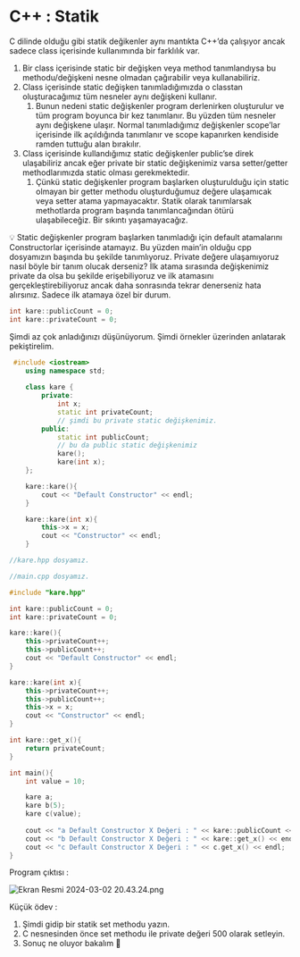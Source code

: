 # C++ : Statik

C dilinde olduğu gibi statik değikenler aynı mantıkta C++’da çalışıyor ancak sadece class içerisinde kullanımında bir farklılık var.

1. Bir class içerisinde static bir değişken veya method tanımlandıysa bu methodu/değişkeni nesne olmadan çağırabilir veya kullanabiliriz.
2. Class içerisinde static değişken tanımladığımızda o classtan oluşturacağımız tüm nesneler aynı değişkeni kullanır.
    1. Bunun nedeni static değişkenler program derlenirken oluşturulur ve tüm program boyunca bir kez tanımlanır. Bu yüzden tüm nesneler aynı değişkene ulaşır. Normal tanımladığımız değişkenler scope’lar içerisinde ilk açıldığında tanımlanır ve scope kapanırken kendiside ramden tuttuğu alan bırakılır.
3. Class içerisinde kullandığımız static değişkenler public’se direk ulaşabiliriz ancak eğer private bir static değişkenimiz varsa setter/getter methodlarımızda static olması gerekmektedir.
    1. Çünkü static değişkenler program başlarken oluşturulduğu için static olmayan bir getter methodu oluşturduğumuz değere ulaşamıcak veya setter atama yapmayacaktır. Statik olarak tanımlarsak methotlarda program başında tanımlancağından ötürü ulaşabileceğiz. Bir sıkıntı yaşamayacağız.

<aside>
💡 Static değişkenler program başlarken tanımladığı için default atamalarını Constructorlar içerisinde atamayız. Bu yüzden main’in olduğu cpp dosyamızın başında bu şekilde tanımlıyoruz. Private değere ulaşamıyoruz nasıl böyle bir tanım olucak derseniz? İlk atama sırasında değişkenimiz private da olsa bu şekilde erişebiliyoruz ve ilk atamasını gerçekleştirebiliyoruz ancak daha sonrasında tekrar denerseniz hata alırsınız. Sadece ilk atamaya özel bir durum.

```cpp
int kare::publicCount = 0;
int kare::privateCount = 0;
```

</aside>

Şimdi az çok anladığınızı düşünüyorum.  Şimdi örnekler üzerinden anlatarak pekiştirelim.

```cpp
 #include <iostream>
    using namespace std;
    
    class kare {
    	private:
    		int x;
			static int privateCount;
			// şimdi bu private static değişkenimiz.
    	public:
			static int publicCount;
			// bu da public static değişkenimiz
    		kare(); 
    		kare(int x); 
    };

	kare::kare(){
		cout << "Default Constructor" << endl;
	}

	kare::kare(int x){
		this->x = x;
		cout << "Constructor" << endl;
	}

//kare.hpp dosyamız.
```

```cpp
//main.cpp dosyamız.

#include "kare.hpp"

int kare::publicCount = 0;
int kare::privateCount = 0;

kare::kare(){
	this->privateCount++;
	this->publicCount++;
	cout << "Default Constructor" << endl;
}

kare::kare(int x){
	this->privateCount++;
	this->publicCount++;
	this->x = x;
	cout << "Constructor" << endl;
}

int kare::get_x(){
	return privateCount;
}

int main(){
	int value = 10;

	kare a;
	kare b(5);
	kare c(value);
	
	cout << "a Default Constructor X Değeri : " << kare::publicCount << endl;
	cout << "b Default Constructor X Değeri : " << kare::get_x() << endl;
	cout << "c Default Constructor X Değeri : " << c.get_x() << endl;
}
```

Program çıktısı :

![Ekran Resmi 2024-03-02 20.43.24.png](C++%20Statik%20ee7887b851054df8a7390f77f175eea3/Ekran_Resmi_2024-03-02_20.43.24.png)

Küçük ödev :

1. Şimdi gidip bir statik set methodu yazın.
2. C nesnesinden önce set methodu ile private değeri 500 olarak setleyin.
3. Sonuç ne oluyor bakalım 🙂